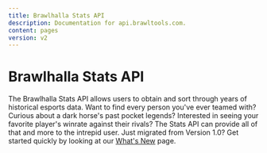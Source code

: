 ```yaml
---
title: Brawlhalla Stats API
description: Documentation for api.brawltools.com.
content: pages
version: v2
---
```


# Brawlhalla Stats API

The Brawlhalla Stats API allows users to obtain and sort through years of historical esports data. Want to find every person you've ever teamed with? Curious about a dark horse's past pocket legends? Interested in seeing your favorite player's winrate against their rivals? The Stats API can provide all of that and more to the intrepid user. Just migrated from Version 1.0? Get started quickly by looking at our [What's New](/v2/resources/whats-new) page.
